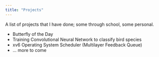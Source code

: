 ```yaml
---
title: "Projects"
---
```

A list of projects that I have done; some through school, some personal.


  - Butterfly of the Day
  - Training Convolutional Neural Network to classify bird species
  - xv6 Operating System Scheduler (Multilayer Feedback Queue)
  - ... more to come

